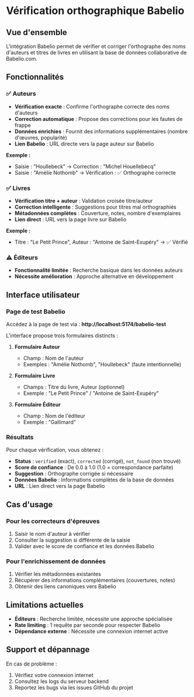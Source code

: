 # Vérification orthographique Babelio

## Vue d'ensemble

L'intégration Babelio permet de vérifier et corriger l'orthographe des noms d'auteurs et titres de livres en utilisant la base de données collaborative de Babelio.com.

## Fonctionnalités

### ✅ Auteurs
- **Vérification exacte** : Confirme l'orthographe correcte des noms d'auteurs
- **Correction automatique** : Propose des corrections pour les fautes de frappe
- **Données enrichies** : Fournit des informations supplémentaires (nombre d'œuvres, popularité)
- **Lien Babelio** : URL directe vers la page auteur sur Babelio

**Exemple :**
- Saisie : "Houllebeck" → Correction : "Michel Houellebecq"
- Saisie : "Amélie Nothomb" → Vérification : ✅ Orthographe correcte

### ✅ Livres
- **Vérification titre + auteur** : Validation croisée titre/auteur
- **Correction intelligente** : Suggestions pour titres mal orthographiés
- **Métadonnées complètes** : Couverture, notes, nombre d'exemplaires
- **Lien direct** : URL vers la page livre sur Babelio

**Exemple :**
- Titre : "Le Petit Prince", Auteur : "Antoine de Saint-Exupéry" → ✅ Vérifié

### ⚠️ Éditeurs
- **Fonctionnalité limitée** : Recherche basique dans les données auteurs
- **Nécessite amélioration** : Approche alternative en développement

## Interface utilisateur

### Page de test Babelio

Accédez à la page de test via : **http://localhost:5174/babelio-test**

L'interface propose trois formulaires distincts :

1. **Formulaire Auteur**
   - Champ : Nom de l'auteur
   - Exemples : "Amélie Nothomb", "Houllebeck" (faute intentionnelle)

2. **Formulaire Livre**
   - Champs : Titre du livre, Auteur (optionnel)
   - Exemple : "Le Petit Prince" / "Antoine de Saint-Exupéry"

3. **Formulaire Éditeur**
   - Champ : Nom de l'éditeur
   - Exemple : "Gallimard"

### Résultats

Pour chaque vérification, vous obtenez :
- **Status** : `verified` (exact), `corrected` (corrigé), `not_found` (non trouvé)
- **Score de confiance** : De 0.0 à 1.0 (1.0 = correspondance parfaite)
- **Suggestion** : Orthographe corrigée si nécessaire
- **Données Babelio** : Informations complètes de la base de données
- **URL** : Lien direct vers la page Babelio

## Cas d'usage

### Pour les correcteurs d'épreuves
1. Saisir le nom d'auteur à vérifier
2. Consulter la suggestion si différente de la saisie
3. Valider avec le score de confiance et les données Babelio

### Pour l'enrichissement de données
1. Vérifier les métadonnées existantes
2. Récupérer des informations complémentaires (couvertures, notes)
3. Obtenir des liens canoniques vers Babelio

## Limitations actuelles

- **Éditeurs** : Recherche limitée, nécessite une approche spécialisée
- **Rate limiting** : 1 requête par seconde pour respecter Babelio
- **Dépendance externe** : Nécessite une connexion internet active

## Support et dépannage

En cas de problème :
1. Vérifiez votre connexion internet
2. Consultez les logs du serveur backend
3. Reportez les bugs via les issues GitHub du projet
